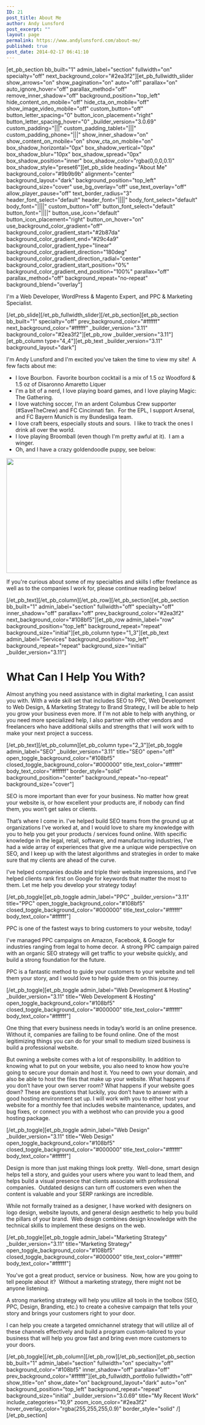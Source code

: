 ```yaml
---
ID: 21
post_title: About Me
author: Andy Lunsford
post_excerpt: ""
layout: page
permalink: https://www.andylunsford.com/about-me/
published: true
post_date: 2014-02-17 06:41:10
---
```

[et_pb_section bb_built="1" admin_label="section" fullwidth="on" specialty="off" next_background_color="#2ea3f2"][et_pb_fullwidth_slider show_arrows="on" show_pagination="on" auto="off" parallax="on" auto_ignore_hover="off" parallax_method="off" remove_inner_shadow="off" background_position="top_left" hide_content_on_mobile="off" hide_cta_on_mobile="off" show_image_video_mobile="off" custom_button="off" button_letter_spacing="0" button_icon_placement="right" button_letter_spacing_hover="0" _builder_version="3.0.69" custom_padding="|||" custom_padding_tablet="|||" custom_padding_phone="|||" show_inner_shadow="on" show_content_on_mobile="on" show_cta_on_mobile="on" box_shadow_horizontal="0px" box_shadow_vertical="0px" box_shadow_blur="10px" box_shadow_spread="0px" box_shadow_position="inner" box_shadow_color="rgba(0,0,0,0.1)" box_shadow_style="preset6"][et_pb_slide heading="About Me" background_color="#9b9b9b" alignment="center" background_layout="dark" background_position="top_left" background_size="cover" use_bg_overlay="off" use_text_overlay="off" allow_player_pause="off" text_border_radius="3" header_font_select="default" header_font="||||" body_font_select="default" body_font="||||" custom_button="off" button_font_select="default" button_font="||||" button_use_icon="default" button_icon_placement="right" button_on_hover="on" use_background_color_gradient="off" background_color_gradient_start="#2b87da" background_color_gradient_end="#29c4a9" background_color_gradient_type="linear" background_color_gradient_direction="180deg" background_color_gradient_direction_radial="center" background_color_gradient_start_position="0%" background_color_gradient_end_position="100%" parallax="off" parallax_method="off" background_repeat="no-repeat" background_blend="overlay"]

I'm a Web Developer, WordPress &amp; Magento Expert, and PPC &amp; Marketing Specialist.

[/et_pb_slide][/et_pb_fullwidth_slider][/et_pb_section][et_pb_section bb_built="1" specialty="off" prev_background_color="#ffffff" next_background_color="#ffffff" _builder_version="3.11" background_color="#2ea3f2"][et_pb_row _builder_version="3.11"][et_pb_column type="4_4"][et_pb_text _builder_version="3.11" background_layout="dark"]

I'm Andy Lunsford and I'm excited you've taken the time to view my site!  A few facts about me:
<ul>
 	<li>I love Bourbon.  Favorite bourbon cocktail is a mix of 1.5 oz Woodford &amp; 1.5 oz of Disaronno Amaretto Liquer</li>
 	<li>I'm a bit of a nerd, I love playing board games, and I love playing Magic: The Gathering.</li>
 	<li>I love watching soccer, I'm an ardent Columbus Crew supporter (#SaveTheCrew) and FC Cincinnati fan.  For the EPL, I support Arsenal, and FC Bayern Munich is my Bundesliga team.</li>
 	<li>I love craft beers, especially stouts and sours.  I like to track the ones I drink all over the world.</li>
 	<li>I love playing Broomball (even though I'm pretty awful at it).  I am a winger.</li>
 	<li>Oh, and I have a crazy goldendoodle puppy, see below:</li>
</ul>
<a href="https://andylunsford.com/wp-content/uploads/2018/07/33744683_10155558180708339_7543456906862395392_o.jpg"><img class="size-medium wp-image-26752 aligncenter" src="https://andylunsford.com/wp-content/uploads/2018/07/33744683_10155558180708339_7543456906862395392_o-300x300.jpg" alt="" width="300" height="300" /></a>

If you're curious about some of my specialties and skills I offer freelance as well as to the companies I work for, please continue reading below!

[/et_pb_text][/et_pb_column][/et_pb_row][/et_pb_section][et_pb_section bb_built="1" admin_label="section" fullwidth="off" specialty="off" inner_shadow="off" parallax="off" prev_background_color="#2ea3f2" next_background_color="#108bf5"][et_pb_row admin_label="row" background_position="top_left" background_repeat="repeat" background_size="initial"][et_pb_column type="1_3"][et_pb_text admin_label="Services" background_position="top_left" background_repeat="repeat" background_size="initial" _builder_version="3.11"]
<h1>What Can I Help You With?</h1>
Almost anything you need assistance with in digital marketing, I can assist you with. With a wide skill set that includes SEO to PPC, Web Development to Web Design, &amp; Marketing Strategy to Brand Strategy, I will be able to help you grow your business even more. If I'm not able to help with anything, or you need more specialized help, I also partner with other vendors and freelancers who have additional skills and strengths that I will work with to make your next project a success.

[/et_pb_text][/et_pb_column][et_pb_column type="2_3"][et_pb_toggle admin_label="SEO" _builder_version="3.11" title="SEO" open="off" open_toggle_background_color="#108bf5" closed_toggle_background_color="#000000" title_text_color="#ffffff" body_text_color="#ffffff" border_style="solid" background_position="center" background_repeat="no-repeat" background_size="cover"]

SEO is more important than ever for your business. No matter how great your website is, or how excellent your products are, if nobody can find them, you won’t get sales or clients.

That’s where I come in. I’ve helped build SEO teams from the ground up at organizations I’ve worked at, and I would love to share my knowledge with you to help you get your products / services found online. With specific knowledge in the legal, retail, software, and manufacturing industries, I’ve had a wide array of experiences that give me a unique wide perspective on SEO, and I keep up with the latest algorithms and strategies in order to make sure that my clients are ahead of the curve.

I’ve helped companies double and triple their website impressions, and I’ve helped clients rank first on Google for keywords that matter the most to them. Let me help you develop your strategy today!

[/et_pb_toggle][et_pb_toggle admin_label="PPC" _builder_version="3.11" title="PPC" open_toggle_background_color="#108bf5" closed_toggle_background_color="#000000" title_text_color="#ffffff" body_text_color="#ffffff"]

PPC is one of the fastest ways to bring customers to your website, today!

I've managed PPC campaigns on Amazon, Facebook, &amp; Google for industries ranging from legal to home decor.  A strong PPC campaign paired with an organic SEO strategy will get traffic to your website quickly, and build a strong foundation for the future.

PPC is a fantastic method to guide your customers to your website and tell them your story, and I would love to help guide them on this journey.

[/et_pb_toggle][et_pb_toggle admin_label="Web Development &amp; Hosting" _builder_version="3.11" title="Web Development &amp; Hosting" open_toggle_background_color="#108bf5" closed_toggle_background_color="#000000" title_text_color="#ffffff" body_text_color="#ffffff"]

One thing that every business needs in today’s world is an online presence. Without it, companies are failing to be found online. One of the most legitimizing things you can do for your small to medium sized business is build a professional website.

But owning a website comes with a lot of responsibility. In addition to knowing what to put on your website, you also need to know how you’re going to secure your domain and host it. You need to own your domain, and also be able to host the files that make up your website. What happens if you don’t have your own server room? What happens if your website goes down? These are questions that luckily, you don’t have to answer with a good hosting environment set up. I will work with you to either host your website for a monthly fee that includes website maintenance, updates, and bug fixes, or connect you with a webhost who can provide you a good hosting package.

[/et_pb_toggle][et_pb_toggle admin_label="Web Design" _builder_version="3.11" title="Web Design" open_toggle_background_color="#108bf5" closed_toggle_background_color="#000000" title_text_color="#ffffff" body_text_color="#ffffff"]

Design is more than just making things look pretty.  Well-done, smart design helps tell a story, and guides your users where you want to lead them, and helps build a visual presence that clients associate with professional companies.  Outdated designs can turn off customers even when the content is valuable and your SERP rankings are incredible.

While not formally trained as a designer, I have worked with designers on logo design, website layouts, and general design aesthetic to help you build the pillars of your brand.  Web design combines design knowledge with the technical skills to implement these designs on the web.

[/et_pb_toggle][et_pb_toggle admin_label="Marketing Strategy" _builder_version="3.11" title="Marketing Strategy" open_toggle_background_color="#108bf5" closed_toggle_background_color="#000000" title_text_color="#ffffff" body_text_color="#ffffff"]

You've got a great product, service or business.  Now, how are you going to tell people about it?  Without a marketing strategy, there might not be anyone listening.

A strong marketing strategy will help you utilize all tools in the toolbox (SEO, PPC, Design, Branding, etc.) to create a cohesive campaign that tells your story and brings your customers right to your door.

I can help you create a targeted omnichannel strategy that will utilize all of these channels effectively and build a program custom-tailored to your business that will help you grow fast and bring even more customers to your doors.

[/et_pb_toggle][/et_pb_column][/et_pb_row][/et_pb_section][et_pb_section bb_built="1" admin_label="section" fullwidth="on" specialty="off" background_color="#108bf5" inner_shadow="off" parallax="off" prev_background_color="#ffffff"][et_pb_fullwidth_portfolio fullwidth="off" show_title="on" show_date="on" background_layout="dark" auto="on" background_position="top_left" background_repeat="repeat" background_size="initial" _builder_version="3.0.69" title="My Recent Work" include_categories="10,9" zoom_icon_color="#2ea3f2" hover_overlay_color="rgba(255,255,255,0.9)" border_style="solid" /][/et_pb_section]
